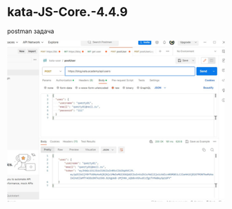 # kata-JS-Core.-4.4.9
postman задача


![screnPOST_USER](https://github.com/thereisnoneed0/kata-JS-Core.-4.4.9/blob/main/postUser_01.jpg)
